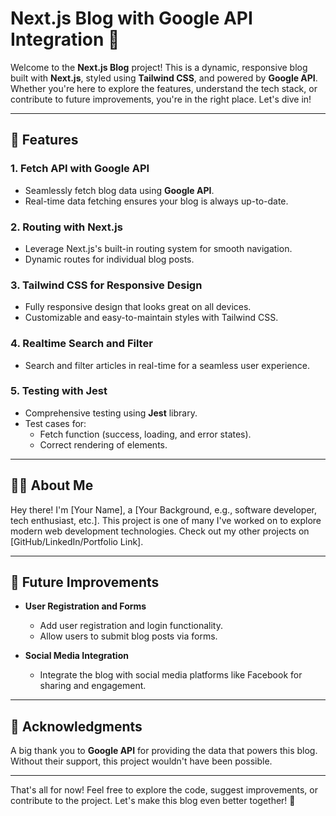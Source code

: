 # Next.js Blog with Google API Integration 🌟

Welcome to the **Next.js Blog** project! This is a dynamic, responsive blog built with **Next.js**, styled using **Tailwind CSS**, and powered by **Google API**. Whether you're here to explore the features, understand the tech stack, or contribute to future improvements, you're in the right place. Let's dive in!

---

## 🚀 Features

### 1. **Fetch API with Google API**

-  Seamlessly fetch blog data using **Google API**.
-  Real-time data fetching ensures your blog is always up-to-date.

### 2. **Routing with Next.js**

-  Leverage Next.js's built-in routing system for smooth navigation.
-  Dynamic routes for individual blog posts.

### 3. **Tailwind CSS for Responsive Design**

-  Fully responsive design that looks great on all devices.
-  Customizable and easy-to-maintain styles with Tailwind CSS.

### 4. **Realtime Search and Filter**

-  Search and filter articles in real-time for a seamless user experience.

### 5. **Testing with Jest**

-  Comprehensive testing using **Jest** library.
-  Test cases for:
   -  Fetch function (success, loading, and error states).
   -  Correct rendering of elements.

---

## 👨‍💻 About Me

Hey there! I'm [Your Name], a [Your Background, e.g., software developer, tech enthusiast, etc.]. This project is one of many I've worked on to explore modern web development technologies. Check out my other projects on [GitHub/LinkedIn/Portfolio Link].

---

## 🔮 Future Improvements

-  **User Registration and Forms**

   -  Add user registration and login functionality.
   -  Allow users to submit blog posts via forms.

-  **Social Media Integration**
   -  Integrate the blog with social media platforms like Facebook for sharing and engagement.

---

## 🙏 Acknowledgments

A big thank you to **Google API** for providing the data that powers this blog. Without their support, this project wouldn't have been possible.

---

That's all for now! Feel free to explore the code, suggest improvements, or contribute to the project. Let's make this blog even better together! 🚀
